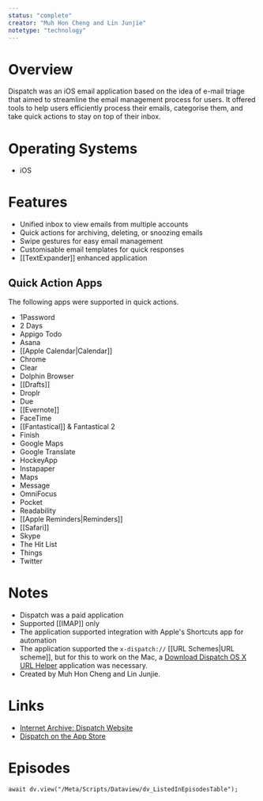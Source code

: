 ```yaml
---
status: "complete"
creator: "Muh Hon Cheng and Lin Junjie"
notetype: "technology"
---
```


# Overview
Dispatch was an iOS email application based on the idea of e-mail triage that aimed to streamline the email management process for users. It offered tools to help users efficiently process their emails, categorise them, and take quick actions to stay on top of their inbox.

# Operating Systems
- iOS

# Features
- Unified inbox to view emails from multiple accounts
- Quick actions for archiving, deleting, or snoozing emails
- Swipe gestures for easy email management
- Customisable email templates for quick responses
- [[TextExpander]] enhanced application

## Quick Action Apps
The following apps were supported in quick actions.

- 1Password
- 2 Days
- Appigo Todo
- Asana
- [[Apple Calendar|Calendar]]
- Chrome
- Clear
- Dolphin Browser
- [[Drafts]]
- Droplr
- Due
- [[Evernote]]
- FaceTime
- [[Fantastical]] & Fantastical 2
- Finish
- Google Maps
- Google Translate
- HockeyApp
- Instapaper
- Maps
- Message
- OmniFocus
- Pocket
- Readability
- [[Apple Reminders|Reminders]]
- [[Safari]]
- Skype
- The Hit List
- Things
- Twitter

# Notes
- Dispatch was a paid application
- Supported [[IMAP]] only
- The application supported integration with Apple's Shortcuts app for automation
- The application supported the `x-dispatch://` [[URL Schemes\|URL scheme]], but for this to work on the Mac, a [Download Dispatch OS X URL Helper](https://web.archive.org/web/20201130200053/http://www.dispatchapp.net/downloads/DispatchURLHelper.dmg) application was necessary.
- Created by Muh Hon Cheng and Lin Junjie.

# Links
- [Internet Archive: Dispatch Website](https://web.archive.org/web/20201023032538/http://www.dispatchapp.net/)
- [Dispatch on the App Store](https://apps.apple.com/us/app/dispatch-email/id741036676)


# Episodes
```dataviewjs
await dv.view("/Meta/Scripts/Dataview/dv_ListedInEpisodesTable");
```
